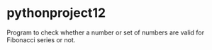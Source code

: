 # pythonproject12
 Program to check whether a number or set of numbers are valid for Fibonacci series or not.
